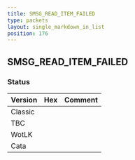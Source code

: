 ```yaml
---
title: SMSG_READ_ITEM_FAILED
type: packets
layout: single_markdown_in_list
position: 176
---
```


## SMSG_READ_ITEM_FAILED

### Status

Version | Hex | Comment
---------- | ---------- | ---------- 
Classic |  |  
TBC |  |  
WotLK |  |  
Cata |  |  
